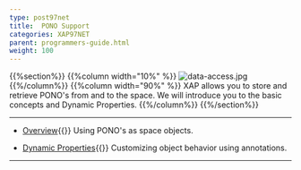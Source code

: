 ```yaml
---
type: post97net
title:  PONO Support
categories: XAP97NET
parent: programmers-guide.html
weight: 100
---
```




{{%section%}}
{{%column width="10%" %}}
![data-access.jpg](/attachment_files/subject/data-access.png)
{{%/column%}}
{{%column width="90%" %}}
XAP allows you to store and retrieve PONO's from and to the space. We will introduce you to the basic concepts and Dynamic Properties.
{{%/column%}}
{{%/section%}}

<hr/>

- [Overview](./poco-entries.html){{<wbr>}}
Using PONO's as space objects.

- [Dynamic Properties](./poco-dynamic-properties.html){{<wbr>}}
Customizing object behavior using annotations.

<hr/>





